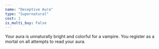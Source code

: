 ```yaml
---
name: "Deceptive Aura"
type: "Supernatural"
cost: 1
is_multi_buy: False
---
```


Your aura is unnaturally bright and colorful for a vampire. You register as a mortal on all attempts to read your aura.